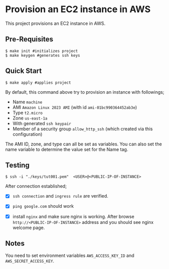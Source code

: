 # Provision an EC2 instance in AWS
This project provisions an EC2 instance in AWS.

## Pre-Requisites
```console
$ make init #initializes project
$ make keygen #generates ssh keys
```

## Quick Start
```console
$ make apply #applies project
```
By default, this command above try to provision an instance with followings;
-  Name `machine`
-  AMI `Amazon Linux 2023 AMI` (with id `ami-01bc990364452ab3e`) 
-  Type `t2.micro` 
-  Zone `us-east-1a`
-  With generated `ssh keypair`
-  Member of a security group `allow_http_ssh` (which created via this configuration)

The AMI ID, zone, and type can all be set as variables. You can also set the name variable to determine the value set for the Name tag.

## Testing
```console
$ ssh -i "./keys/tut001.pem"  <USER>@<PUBLIC-IP-OF-INSTANCE>
```
After connection established;
- [x] `ssh connection` and `ingress rule` are verified.
- [x] `ping google.com` should work
- [x] install `nginx` and make sure nginx is working. After browse `http://<PUBLIC-IP-OF-INSTANCE>` address and you should see nginx welcome page. 


## Notes
You need to set environment variables `AWS_ACCESS_KEY_ID` and `AWS_SECRET_ACCESS_KEY`.